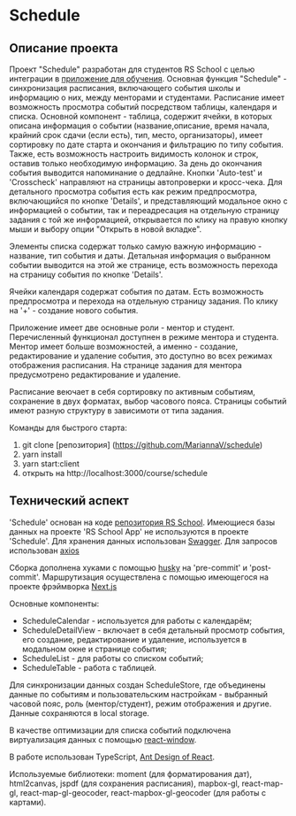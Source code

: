 # Schedule 
## Описание проекта

Проект "Schedule" разработан для студентов RS School с целью интеграции в [приложение для обучения](https://app.rs.school/).
Основная функция "Schedule" - синхронизация расписания, включающего события школы и информацию о них, между менторами и студентами. 
Расписание имеет возможность просмотра событий посредством таблицы, календаря и списка.
Основной компонент - таблица, содержит ячейки, в которых описана информация о событии (название,описание, время начала, крайний срок сдачи (если есть), тип, место, организаторы), имеет сортировку по дате старта и окончания и фильтрацию по типу события. Также, есть возможность настроить видимость колонок и строк, оставив только необходимую информацию. За день до окончания события выводится напоминание о дедлайне. Кнопки 'Auto-test' и 'Crosscheck' направляют на страницы автопроверки и кросс-чека.
Для детального просмотра события есть как режим предпросмотра, включающийся по кнопке 'Details', и представляющий модальное окно с информацией о событии, так и переадресация на отдельную страницу задания с той же информацией, открывается по клику на правую кнопку мыши и выбору опции "Открыть в новой вкладке". 

Элементы списка содержат только самую важную информацию - название, тип события и даты. Детальная информация о выбранном событии выводится на этой же странице, есть возможность перехода на страницу события по кнопке 'Details'. 

Ячейки календаря содержат события по датам. Есть возможность предпросмотра и перехода на отдельную страницу задания. По клику на '+' - создание нового события.
 

Приложение имеет две основные роли - ментор и студент.
Перечисленный функционал доступнен в режиме ментора и студента. Ментор имеет больше возможностей, а именно - создание, редактирование и удаление события, это доступно во всех режимах  отображения расписания. На странице задания для ментора предусмотрено редактирование и удаление.

Расписание веючает в себя сортировку по активным событиям, сохранение в двух форматах, выбор часового пояса. Страницы событий имеют разную структуру в зависимоти от типа задания.

Команды для быстрого старта:

1. git clone [репозитория] (https://github.com/MariannaV/schedule)
2. yarn install
2. yarn start:client
3. открыть на http://localhost:3000/course/schedule


## Технический аспект

'Sсhedule' основан на коде [репозитория RS School](
https://github.com/rolling-scopes/rsschool-app).
Имеющиеся базы данных на проекте 'RS School App' не используются в проекте 'Schedule'. Для хранения данных использован
[Swagger](https://rs-react-schedule.firebaseapp.com/api/docs/#/). Для запросов использован [axios](https://github.com/axios/axios)

Сборка дополнена хуками с помощью [husky](https://github.com/typicode/husky) на 'pre-commit' и 'post-commit'.
Маршрутизация осуществлена с помощью имеющегося на проекте фрэймворка [Next.js](https://nextjs.org)

Основные компоненты:
- ScheduleCalendar - используется для работы с календарём;
- ScheduleDetailView - включает в себя детальный просмотр события, его создание, редактирование и удаление, используется в модальном окне и странице события;
- ScheduleList - для работы со списком событий;
- ScheduleTable - работа с таблицей.

Для синхронизации данных создан ScheduleStore, где объединены данные по событиям и пользовательским настройкам - выбранный часовой пояс, роль (ментор/студент), режим отображения и другие. Данные сохраняются в local storage.

В качестве оптимизации для списка событий подключена виртуализация данных с помощью [react-window](https://github.com/bvaughn/react-window).

В работе использован TypeScript, [Ant Design of React](https://ant.design/docs/react/introduce).

Используемые библиотеки:
moment (для форматирования дат),
html2canvas, jspdf (для сохранения расписания),
mapbox-gl, react-map-gl, react-map-gl-geocoder, react-mapbox-gl-geocoder (для работы с картами).